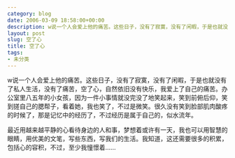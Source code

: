 ```yaml
---
category: blog
date: 2006-03-09 18:58:00+00:00
description: w说一个人会爱上他的痛苦。这些日子，没有了寂寞，没有了闲暇，于是也就没有了私人生
layout: post
slug: 空了心
title: 空了心
tags:
- 未分类
---
```


w说一个人会爱上他的痛苦。这些日子，没有了寂寞，没有了闲暇，于是也就没有了私人生活，没有了痛苦，空了心，自然依旧没有快乐，我爱上了自己的痛苦。办公室里八五年的小女孩，因为一件小事情就没完没了地笑起来，笑到前俯后仰，笑到搓自己的腮帮子，看着她，我也笑了，不过是微笑。很久没有笑到脸部肌肉酸疼的时候了，那是记忆中的经历了，不过经历是属于自己的，似水流年。  
  
最近用越来越平静的心看待身边的人和事，梦想着或许有一天，我也可以用智慧的眼睛，用优美的文笔，写些东西，写我们的生活。我知道，这还需要很多的积累，包括心的容积，不过，至少我憧憬着……
